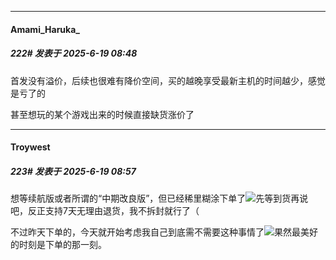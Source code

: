 ﻿
*****

####  Amami_Haruka_  
##### 222#       发表于 2025-6-19 08:48

首发没有溢价，后续也很难有降价空间，买的越晚享受最新主机的时间越少，感觉是亏了的

甚至想玩的某个游戏出来的时候直接缺货涨价了


*****

####  Troywest  
##### 223#       发表于 2025-6-19 08:57

想等续航版或者所谓的“中期改良版”，但已经稀里糊涂下单了<img src="https://static.stage1st.com/image/smiley/face2017/068.png" referrerpolicy="no-referrer">先等到货再说吧，反正支持7天无理由退货，我不拆封就行了（

不过昨天下单的，今天就开始考虑我自己到底需不需要这种事情了<img src="https://static.stage1st.com/image/smiley/face2017/069.png" referrerpolicy="no-referrer">果然最美好的时刻是下单的那一刻。

